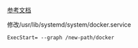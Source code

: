 [参考文档](https://blog.51cto.com/forangela/1949947)

修改/usr/lib/systemd/system/docker.service 

```
ExecStart= --graph /new-path/docker 
```

